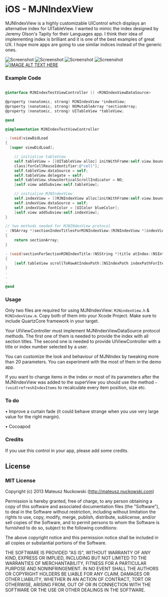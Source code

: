 iOS - MJNIndexView
==================

MJNIndexView is a highly customizable UIControl which displays an alternative index for UITableView. I wanted to mimic the index designed by Jeremy Olson's Tapity for their Languages app. I think their idea of implementing index is brilliant and it is one of the best examples of great UX. I hope more apps are going to use similar indices instead of the generic ones.


![Screenshot](https://github.com/matthewfx/MJNIndexView/raw/master/MJNIndexView01.png)
![Screenshot](https://github.com/matthewfx/MJNIndexView/raw/master/MJNIndexView02.png)
![Screenshot](https://github.com/matthewfx/MJNIndexView/raw/master/MJNIndexView03.png)
![Screenshot](https://github.com/matthewfx/MJNIndexView/raw/master/MJNIndexView04.png)
[![IMAGE ALT TEXT HERE](http://img.youtube.com/vi/uV3bkPkC-GQ/0.jpg)](http://www.youtube.com/watch?v=uV3bkPkC-GQ)

### Example Code

```objective-c

@interface MJNIndexTestViewController () <MJNIndexViewDataSource>

@property (nonatomic, strong) MJNIndexView *indexView;
@property (nonatomic, strong) NSMutableArray *sectionArray;
@property (nonatomic, strong) UITableView *tableView;

@end

@implementation MJNIndexTestViewController

- (void)viewDidLoad
{
  [super viewDidLoad];

	// initialise tableView
	self.tableView = [[UITableView alloc] initWithFrame:self.view.bounds]	[self.tableView registerClass:[UITableViewCell
	class]forCellReuseIdentifier:@"cell"];
	self.tableView.dataSource = self;
	self.tableView.delegate = self;
	self.tableView.showsVerticalScrollIndicator = NO;
	[self.view addSubview:self.tableView];

	// initialise MJNIndexView
	self.indexView = [[MJNIndexView alloc]initWithFrame:self.view.bounds];
	self.indexView.dataSource = self;
	self.indexView.fontColor = [UIColor blueColor];
	[self.view addSubview:self.indexView];
}

// two methods needed for MJNINdexView protocol
- (NSArray *)sectionIndexTitlesForMJNIndexView:(MJNIndexView *)indexView
{
	return sectionArray;
}

- (void)sectionForSectionMJNIndexTitle:(NSString *)title atIndex:(NSInteger)index;
{
	[self.tableView scrollToRowAtIndexPath:[NSIndexPath indexPathForItem:0 	inSection:index] atScrollPosition: UITableViewScrollPositionTop 	animated:NO];
}
.
.
.
@end
```

### Usage

Only two files are required for using MJNIndexView: `MJNindexView.h` & `MJNIndexView.m`.
Copy both of them into your Xcode Project.
Make sure to include QuartzCore framework in your target.

Your UIViewController must implement MJNIndexViewDataSource protocol methods. The first one of them is needed to provide the index with all section titles. The second one is needed to provide UIViewController with a title or index number selected by a user.

You can customize the look and behaviour of MJNIndex by tweaking more than 20 parameters. You can experiment with the most of them in the demo app.

If you want to change items in the index or most of its parameters after the MJNIndexView  was added to the superView you should use the method `– (void)refreshIndexItems` to recalculate every item position, size etc.

### To do

•	Improve a curtain fade (it could behave strange when you use very large value for the right margin).

•	Cocoapod

### Credits

If you use this control in your app, please add  some credits.

## License

### MIT License

Copyright (c) 2013 Mateusz Nuckowski (http://mateusz.nuckowski.com)

Permission is hereby granted, free of charge, to any person obtaining a copy
of this software and associated documentation files (the "Software"), to deal
in the Software without restriction, including without limitation the rights
to use, copy, modify, merge, publish, distribute, sublicense, and/or sell
copies of the Software, and to permit persons to whom the Software is
furnished to do so, subject to the following conditions:

The above copyright notice and this permission notice shall be included in
all copies or substantial portions of the Software.

THE SOFTWARE IS PROVIDED "AS IS", WITHOUT WARRANTY OF ANY KIND, EXPRESS OR
IMPLIED, INCLUDING BUT NOT LIMITED TO THE WARRANTIES OF MERCHANTABILITY,
FITNESS FOR A PARTICULAR PURPOSE AND NONINFRINGEMENT. IN NO EVENT SHALL THE
AUTHORS OR COPYRIGHT HOLDERS BE LIABLE FOR ANY CLAIM, DAMAGES OR OTHER
LIABILITY, WHETHER IN AN ACTION OF CONTRACT, TORT OR OTHERWISE, ARISING FROM,
OUT OF OR IN CONNECTION WITH THE SOFTWARE OR THE USE OR OTHER DEALINGS IN
THE SOFTWARE.

